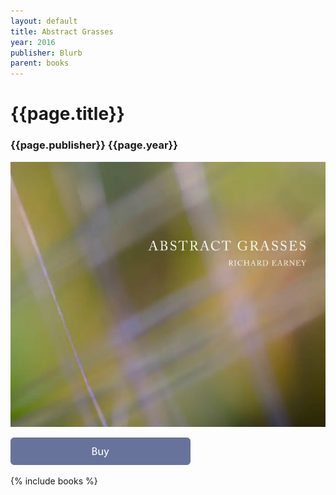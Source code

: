 ```yaml
---
layout: default
title: Abstract Grasses
year: 2016
publisher: Blurb
parent: books
---
```


# {{page.title}}

### {{page.publisher}} {{page.year}}

[![{{page.title}}](abstract-grasses.webp "[{{page.title}}")](https://www.blurb.com/b/7212166-abstract-grasses)


<a href="https://www.blurb.com/b/7212166-abstract-grasses">
	<img src="../assets/buy.svg" width="288" alt="Buy" title="buy" />
</a>

{% include books %}
